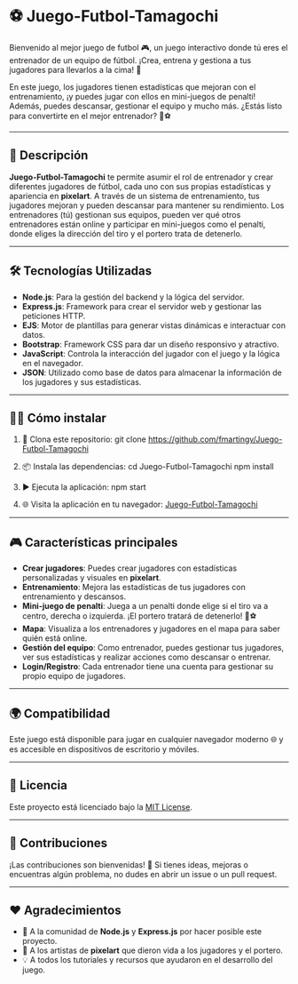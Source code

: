 # ⚽ Juego-Futbol-Tamagochi

Bienvenido al mejor juego de futbol 🎮, un juego interactivo donde tú eres el entrenador de un equipo de fútbol. ¡Crea, entrena y gestiona a tus jugadores para llevarlos a la cima! 🌟

En este juego, los jugadores tienen estadísticas que mejoran con el entrenamiento, ¡y puedes jugar con ellos en mini-juegos de penalti! Además, puedes descansar, gestionar el equipo y mucho más. ¿Estás listo para convertirte en el mejor entrenador? 💪⚽

---

## 🚀 Descripción

**Juego-Futbol-Tamagochi** te permite asumir el rol de entrenador y crear diferentes jugadores de fútbol, cada uno con sus propias estadísticas y apariencia en **pixelart**. A través de un sistema de entrenamiento, tus jugadores mejoran y pueden descansar para mantener su rendimiento. Los entrenadores (tú) gestionan sus equipos, pueden ver qué otros entrenadores están online y participar en mini-juegos como el penalti, donde eliges la dirección del tiro y el portero trata de detenerlo.

---

## 🛠️ Tecnologías Utilizadas

- **Node.js**: Para la gestión del backend y la lógica del servidor.
- **Express.js**: Framework para crear el servidor web y gestionar las peticiones HTTP.
- **EJS**: Motor de plantillas para generar vistas dinámicas e interactuar con datos.
- **Bootstrap**: Framework CSS para dar un diseño responsivo y atractivo.
- **JavaScript**: Controla la interacción del jugador con el juego y la lógica en el navegador.
- **JSON**: Utilizado como base de datos para almacenar la información de los jugadores y sus estadísticas.

---

## 🧑‍💻 Cómo instalar

1. 📂 Clona este repositorio:
   git clone https://github.com/fmartingv/Juego-Futbol-Tamagochi

2. 📦 Instala las dependencias:
   cd Juego-Futbol-Tamagochi
   npm install

3. ▶️ Ejecuta la aplicación:
   npm start

4. 🌐 Visita la aplicación en tu navegador:
   [Juego-Futbol-Tamagochi](https://juego-futbol-tamagochi.onrender.com/players)

---

## 🎮 Características principales

- **Crear jugadores**: Puedes crear jugadores con estadísticas personalizadas y visuales en **pixelart**.
- **Entrenamiento**: Mejora las estadísticas de tus jugadores con entrenamiento y descansos.
- **Mini-juego de penalti**: Juega a un penalti donde elige si el tiro va a centro, derecha o izquierda. ¡El portero tratará de detenerlo! 🧤⚽
- **Mapa**: Visualiza a los entrenadores y jugadores en el mapa para saber quién está online.
- **Gestión del equipo**: Como entrenador, puedes gestionar tus jugadores, ver sus estadísticas y realizar acciones como descansar o entrenar.
- **Login/Registro**: Cada entrenador tiene una cuenta para gestionar su propio equipo de jugadores.

---

## 🌍 Compatibilidad

Este juego está disponible para jugar en cualquier navegador moderno 🌐 y es accesible en dispositivos de escritorio y móviles.

---

## 📜 Licencia

Este proyecto está licenciado bajo la [MIT License](LICENSE).

---

## 🤝 Contribuciones

¡Las contribuciones son bienvenidas! 🎉 Si tienes ideas, mejoras o encuentras algún problema, no dudes en abrir un issue o un pull request.

---

## ❤️ Agradecimientos

- 🙌 A la comunidad de **Node.js** y **Express.js** por hacer posible este proyecto.
- 🎨 A los artistas de **pixelart** que dieron vida a los jugadores y el portero.
- 💡 A todos los tutoriales y recursos que ayudaron en el desarrollo del juego.

